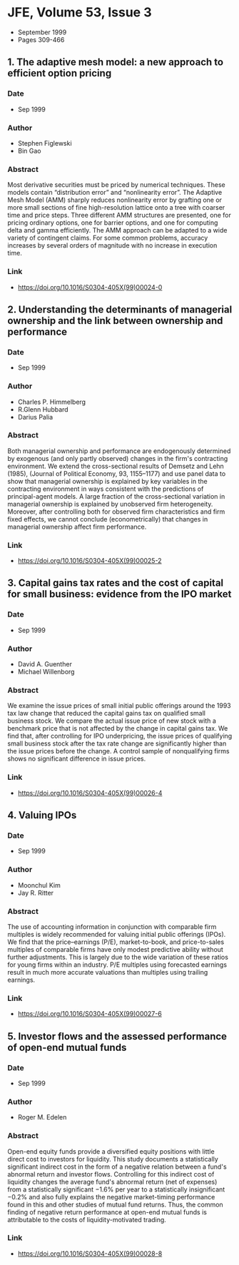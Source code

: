 # JFE, Volume 53, Issue 3
- September 1999
- Pages 309-466

## 1. The adaptive mesh model: a new approach to efficient option pricing
### Date
- Sep 1999
### Author
- Stephen Figlewski
- Bin Gao
### Abstract
Most derivative securities must be priced by numerical techniques. These models contain “distribution error” and “nonlinearity error”. The Adaptive Mesh Model (AMM) sharply reduces nonlinearity error by grafting one or more small sections of fine high-resolution lattice onto a tree with coarser time and price steps. Three different AMM structures are presented, one for pricing ordinary options, one for barrier options, and one for computing delta and gamma efficiently. The AMM approach can be adapted to a wide variety of contingent claims. For some common problems, accuracy increases by several orders of magnitude with no increase in execution time.
### Link
- https://doi.org/10.1016/S0304-405X(99)00024-0

## 2. Understanding the determinants of managerial ownership and the link between ownership and performance
### Date
- Sep 1999
### Author
- Charles P. Himmelberg
- R.Glenn Hubbard
- Darius Palia
### Abstract
Both managerial ownership and performance are endogenously determined by exogenous (and only partly observed) changes in the firm's contracting environment. We extend the cross-sectional results of Demsetz and Lehn (1985), (Journal of Political Economy, 93, 1155–1177) and use panel data to show that managerial ownership is explained by key variables in the contracting environment in ways consistent with the predictions of principal-agent models. A large fraction of the cross-sectional variation in managerial ownership is explained by unobserved firm heterogeneity. Moreover, after controlling both for observed firm characteristics and firm fixed effects, we cannot conclude (econometrically) that changes in managerial ownership affect firm performance.
### Link
- https://doi.org/10.1016/S0304-405X(99)00025-2

## 3. Capital gains tax rates and the cost of capital for small business: evidence from the IPO market
### Date
- Sep 1999
### Author
- David A. Guenther
- Michael Willenborg
### Abstract
We examine the issue prices of small initial public offerings around the 1993 tax law change that reduced the capital gains tax on qualified small business stock. We compare the actual issue price of new stock with a benchmark price that is not affected by the change in capital gains tax. We find that, after controlling for IPO underpricing, the issue prices of qualifying small business stock after the tax rate change are significantly higher than the issue prices before the change. A control sample of nonqualifying firms shows no significant difference in issue prices.
### Link
- https://doi.org/10.1016/S0304-405X(99)00026-4

## 4. Valuing IPOs
### Date
- Sep 1999
### Author
- Moonchul Kim
- Jay R. Ritter
### Abstract
The use of accounting information in conjunction with comparable firm multiples is widely recommended for valuing initial public offerings (IPOs). We find that the price–earnings (P/E), market-to-book, and price-to-sales multiples of comparable firms have only modest predictive ability without further adjustments. This is largely due to the wide variation of these ratios for young firms within an industry. P/E multiples using forecasted earnings result in much more accurate valuations than multiples using trailing earnings.
### Link
- https://doi.org/10.1016/S0304-405X(99)00027-6

## 5. Investor flows and the assessed performance of open-end mutual funds
### Date
- Sep 1999
### Author
- Roger M. Edelen
### Abstract
Open-end equity funds provide a diversified equity positions with little direct cost to investors for liquidity. This study documents a statistically significant indirect cost in the form of a negative relation between a fund's abnormal return and investor flows. Controlling for this indirect cost of liquidity changes the average fund's abnormal return (net of expenses) from a statistically significant −1.6% per year to a statistically insignificant −0.2% and also fully explains the negative market-timing performance found in this and other studies of mutual fund returns. Thus, the common finding of negative return performance at open-end mutual funds is attributable to the costs of liquidity-motivated trading.
### Link
- https://doi.org/10.1016/S0304-405X(99)00028-8

